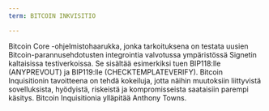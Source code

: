 ```yaml
---
term: BITCOIN INKVISITIO

---
```

Bitcoin Core -ohjelmistohaarukka, jonka tarkoituksena on testata uusien Bitcoin-parannusehdotusten integrointia valvotussa ympäristössä Signetin kaltaisissa testiverkoissa. Se sisältää esimerkiksi tuen BIP118:lle (ANYPREVOUT) ja BIP119:lle (CHECKTEMPLATEVERIFY). Bitcoin Inquisitionin tavoitteena on tehdä kokeiluja, jotta näihin muutoksiin liittyvistä sovelluksista, hyödyistä, riskeistä ja kompromisseista saataisiin parempi käsitys. Bitcoin Inquisitionia ylläpitää Anthony Towns.